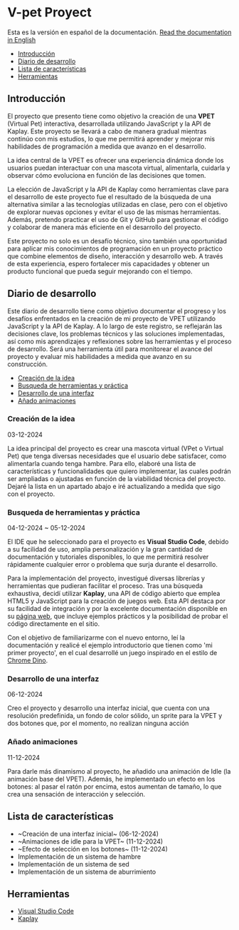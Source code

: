 # V-pet Proyect

Esta es la versión en español de la documentación.
[Read the documentation in English](README_EN.md)

* [Introducción](#introducción)
* [Diario de desarrollo](#diario-de-desarrollo)
* [Lista de características](#-lista-de-características)
* [Herramientas](#herramientas)


## Introducción
El proyecto que presento tiene como objetivo la creación de una **VPET** (Virtual Pet) interactiva, desarrollada utilizando JavaScript y la API de Kaplay. Este proyecto se llevará a cabo de manera gradual mientras continúo con mis estudios, lo que me permitirá aprender y mejorar mis habilidades de programación a medida que avanzo en el desarrollo.

La idea central de la VPET es ofrecer una experiencia dinámica donde los usuarios puedan interactuar con una mascota virtual, alimentarla, cuidarla y observar cómo evoluciona en función de las decisiones que tomen.

La elección de JavaScript y la API de Kaplay como herramientas clave para el desarrollo de este proyecto fue el resultado de la búsqueda de una alternativa similar a las tecnologías utilizadas en clase, pero con el objetivo de explorar nuevas opciones y evitar el uso de las mismas herramientas. Además, pretendo practicar el uso de Git y GitHub para gestionar el código y colaborar de manera más eficiente en el desarrollo del proyecto.

Este proyecto no solo es un desafío técnico, sino también una oportunidad para aplicar mis conocimientos de programación en un proyecto práctico que combine elementos de diseño, interacción y desarrollo web. A través de esta experiencia, espero fortalecer mis capacidades y obtener un producto funcional que pueda seguir mejorando con el tiempo.


## Diario de desarrollo
Este diario de desarrollo tiene como objetivo documentar el progreso y los desafíos enfrentados en la creación de mi proyecto de VPET utilizando JavaScript y la API de Kaplay. A lo largo de este registro, se reflejarán las decisiones clave, los problemas técnicos y las soluciones implementadas, así como mis aprendizajes y reflexiones sobre las herramientas y el proceso de desarrollo. Será una herramienta útil para monitorear el avance del proyecto y evaluar mis habilidades a medida que avanzo en su construcción.

* [Creación de la idea](#creación-de-la-idea)
* [Busqueda de herramientas y práctica](#busqueda-de-herramientas-y-práctica)
* [Desarrollo de una interfaz](#desarrollo-de-una-interfaz)
* [Añado animaciones](#añado-animaciones)

### Creación de la idea
03-12-2024

La idea principal del proyecto es crear una mascota virtual (VPet o Virtual Pet) que tenga diversas necesidades que el usuario debe satisfacer, como alimentarla cuando tenga hambre. Para ello, elaboré una lista de características y funcionalidades que quiero implementar, las cuales podrán ser ampliadas o ajustadas en función de la viabilidad técnica del proyecto. Dejaré la lista en un apartado abajo e iré actualizando a medida que sigo con el proyecto.

### Busqueda de herramientas y práctica
04-12-2024 ~ 05-12-2024

El IDE que he seleccionado para el proyecto es **Visual Studio Code**, debido a su facilidad de uso, amplia personalización y la gran cantidad de documentación y tutoriales disponibles, lo que me permitirá resolver rápidamente cualquier error o problema que surja durante el desarrollo.

Para la implementación del proyecto, investigué diversas librerías y herramientas que pudieran facilitar el proceso. Tras una búsqueda exhaustiva, decidí utilizar **Kaplay**, una API de código abierto que emplea HTML5 y JavaScript para la creación de juegos web. Esta API destaca por su facilidad de integración y por la excelente documentación disponible en su [página web](https://kaplayjs.com/), que incluye ejemplos prácticos y la posibilidad de probar el código directamente en el sitio.

Con el objetivo de familiarizarme con el nuevo entorno, leí la documentación y realicé el ejemplo introductorio que tienen como 'mi primer proyecto', en el cual desarrollé un juego inspirado en el estilo de [Chrome Dino](https://en.wikipedia.org/wiki/Dinosaur_Game).

### Desarrollo de una interfaz
06-12-2024 

Creo el proyecto y desarrollo una interfaz inicial, que cuenta con una resolución predefinida, un fondo de color sólido, un sprite para la VPET y dos botones que, por el momento, no realizan ninguna acción


### Añado animaciones
11-12-2024 

Para darle más dinamismo al proyecto, he añadido una animación de Idle (la animación base del VPET). Además, he implementado un efecto en los botones: al pasar el ratón por encima, estos aumentan de tamaño, lo que crea una sensación de interacción y selección.


## Lista de características
  - ~Creación de una interfaz inicial~ (06-12-2024)
  - ~Animaciones de idle para la VPET~ (11-12-2024)
  - ~Efecto de selección en los botones~ (11-12-2024)
  - Implementación de un sistema de hambre
  - Implementación de un sistema de sed
  - Implementación de un sistema de aburrimiento


  
## Herramientas
  - [Visual Studio Code](https://code.visualstudio.com/)
  - [Kaplay](https://kaplayjs.com/)
  